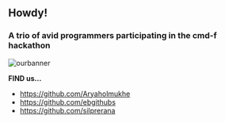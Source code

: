 ## Howdy!
### A trio of avid programmers participating in the cmd-f hackathon
![ourbanner](https://i.gyazo.com/08eb637d827e73879e2d210fa2b91484.png)

**FIND us...** 
- https://github.com/Aryaholmukhe
- https://github.com/ebgithubs
- https://github.com/silprerana

